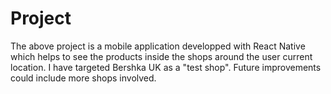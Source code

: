 # Project
The above project is a mobile application developped with React Native which helps to see the products inside the shops around the user current location. 
I have targeted Bershka UK as a "test shop". Future improvements could include more shops involved. 
